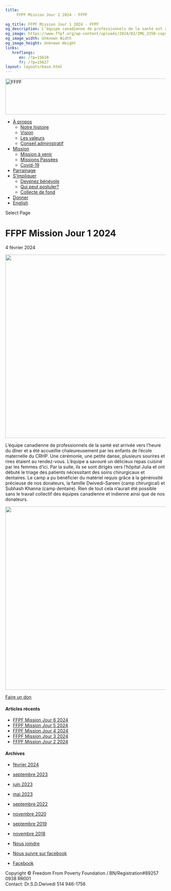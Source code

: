 ```yaml
---
title: 
     FFPF Mission Jour 1 2024 - FFPF
    
og_title: FFPF Mission Jour 1 2024 - FFPF
og_description: L’équipe canadienne de professionnels de la santé est arrivée vers l’heure du dîner et a été accueillie chaleureusement par les enfants de l’école maternelle du CRHP. Une cérémonie, une petite danse, plusieurs sourires et rires étaient au rendez-vous. L’équipe a savouré un délicieux repas cuisiné par les femmes d’ici. Par la suite, ils se sont […]
og_image: https://www.ffpf.org/wp-content/uploads/2024/02/IMG_2358-copy-300x200.jpeg
og_image_width: Unknown Width
og_image_height: Unknown Height
links:
   hreflangs:
      en: /?p=15610
      fr: /?p=15627
layout: layouts/base.html
---
```

[ <img src='/wp-content/uploads/2018/10/logo-ffpf.webp' width='505'
height='113' alt='FFPF' /> ](/en/sponsorship-tag/surgery/)

  * [ À propos ](/fr/a-propos)
    * [ Notre histoire ](/fr/a-propos#histoire)
    * [ Vision ](/fr/a-propos#vision)
    * [ Les valeurs ](/fr/a-propos#valeurs)
    * [ Conseil administratif ](/fr/a-propos#conseil)
  * [ Mission ](/fr/mission)
    * [ Mission à venir ](/fr/mission#venir)
    * [ Missions Passées ](/fr/mission#passées)
    * [ Covid-19 ](/fr/covid-19)
  * [ Parrainage ](/fr/parrainage/)
  * [ S’impliquer ](/fr/simpliquer)
    * [ Devenez bénévole ](/fr/simpliquer#benevole)
    * [ Qui peut postuler? ](/fr/simpliquer#inscrire)
    * [ Collecte de fond ](/fr/simpliquer#collecte)
  * [ Donner ](/donner)
  * [ English ]( /en/article/2024/02/04/)

[ ]( )

Select Page

#  FFPF Mission Jour 1 2024

4 février 2024

<img src='/wp-content/uploads/2024/02/2-1-1024x576.webp' width='1024'
height='576' />

L’équipe canadienne de professionnels de la santé est arrivée vers l’heure du
dîner et a été accueillie chaleureusement par les enfants de l’école
maternelle du CRHP. Une cérémonie, une petite danse, plusieurs sourires et
rires étaient au rendez-vous. L’équipe a savouré un délicieux repas cuisiné
par les femmes d’ici. Par la suite, ils se sont dirigés vers l’hôpital Julia
et ont débuté le triage des patients nécessitant des soins chirurgicaux et
dentaires. Le camp a pu bénéficier du matériel requis grâce à la générosité
précieuse de nos donateurs, la famille Dwivedi-Sareen (camp chirurgical) et
Subhash Khanna (camp dentaire). Rien de tout cela n’aurait été possible sans
le travail collectif des équipes canadienne et indienne ainsi que de nos
donateurs.

<img src='/wp-content/uploads/2024/02/5-1024x576.webp' width='1024'
height='576' />

[ Faire un don  ](/en/donate/)

####  Articles récents

  * [ FFPF Mission Jour 6 2024 ]( /fr/article/2024/02/09/ffpf-mission-jour-6-2024/)
  * [ FFPF Mission Jour 5 2024 ](/fr)
  * [ FFPF Mission Jour 4 2024 ]( /fr/article/2024/02/08/mission-ffpf-2024-jour-4/)
  * [ FFPF Mission Jour 3 2024 ]( /fr/article/2024/02/06/mission-ffpf-2023-jour-3/)
  * [ FFPF Mission Jour 2 2024 ]( /fr/article/2024/02/05/mission-ffpf-2024-jour-2/)

####  Archives

  * [ février 2024 ](/)
  * [ septembre 2023 ]( /en/article/2023/09/)
  * [ juin 2023 ]( /en/article/2023/06/)
  * [ mai 2023 ]( /en/article/2023/05/)
  * [ septembre 2022 ]( /en/article/2022/09/)
  * [ novembre 2020 ]( /en/article/2020/11/)
  * [ septembre 2019 ]( /en/article/2019/09/)
  * [ novembre 2018 ]( /en/article/2018/11/)

  * [ Nous joindre ](/fr/nous-joindre/)
  * [ Nous suivre sur facebook ](https://www.facebook.com/freedomfrompoverty/)

  * [ Facebook  ](https://www.facebook.com/freedomfrompoverty/)

Copyright © Freedom From Poverty Foundation / BN/Registration#89257 0938 RR001  
Contact: Dr.S.D.Dwivedi 514 946-1756

